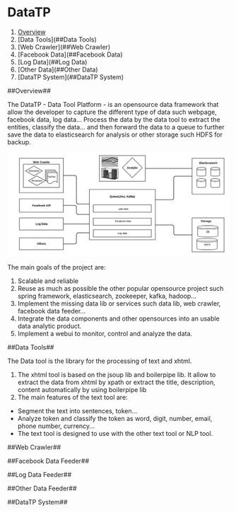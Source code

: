 DataTP
======
1. [Overview](##overview)
2. [Data Tools](##Data Tools)
3. [Web Crawler](##Web Crawler)
4. [Facebook Data](##Facebook Data)
5. [Log Data](##Log Data)
6. [Other Data](##Other Data)
7. [DataTP System](##DataTP System)

##Overview##

The DataTP - Data Tool Platform - is an opensource data framework that allow the developer to capture the different type of data such webpage, facebook data, log data... Process the data by the data tool to extract the entities, classify the data... and then forward the data to a queue to further save the data to elasticsearch for analysis or other storage such HDFS for backup.

![Overview](docs/images/datatp_overview.png "DataTP")

The main goals of the project are:

1. Scalable and reliable
2. Reuse as much as possible the other popular opensource project such spring framework, elasticsearch, zookeeper, kafka, hadoop...
3. Implement the missing data lib or services such data lib, web crawler, facebook data feeder...
4. Integrate the data components and other opensources into an usable data analytic product. 
5. Implement a webui to monitor, control and analyze the data.

##Data Tools##

The Data tool is the library for the processing of text and xhtml. 

1. The xhtml tool is based on the jsoup lib and boilerpipe lib. It allow to extract the data from xhtml by xpath or  extract the title, description, content automatically by using boilerpipe lib
2. The main features of the text tool are:
- Segment the text into sentences, token...
- Analyze token and classify the token as word, digit, number, email, phone number, currency...
- The text tool is designed to use with the other text tool or NLP tool.


##Web Crawler##

##Facebook Data Feeder##

##Log Data Feeder##

##Other Data Feeder##


##DataTP System##
